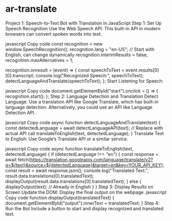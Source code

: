 # ar-translate
Project 1: Speech-to-Text Bot with Translation in JavaScript
Step 1: Set Up Speech Recognition
Use the Web Speech API: This built-in API in modern browsers can convert spoken words into text.

javascript
Copy code
const recognition = new window.SpeechRecognition();
recognition.lang = "en-US";  // Start with English, can change dynamically
recognition.interimResults = false;
recognition.maxAlternatives = 1;

recognition.onresult = (event) => {
    const speechToText = event.results[0][0].transcript;
    console.log("Recognized Speech:", speechToText);
    detectLanguageAndTranslate(speechToText);
};
Start Listening for Speech:

javascript
Copy code
document.getElementById("start").onclick = () => {
    recognition.start();
};
Step 2: Language Detection and Translation
Detect Language: Use a translation API like Google Translate, which has built-in language detection. Alternatively, you could use an API like Language Detection API.

javascript
Copy code
async function detectLanguageAndTranslate(text) {
    const detectedLanguage = await detectLanguageAPI(text);  // Replace with actual API call
    translateToEnglish(text, detectedLanguage);
}
Translate Text to English: Use Google’s Translate API or a similar service.

javascript
Copy code
async function translateToEnglish(text, detectedLanguage) {
    if (detectedLanguage !== "en") {
        const response = await fetch(https://translation.googleapis.com/language/translate/v2?q=${text}&source=${detectedLanguage}&target=en&key=YOUR_API_KEY);
        const result = await response.json();
        console.log("Translated Text:", result.data.translations[0].translatedText);
        displayOutput(result.data.translations[0].translatedText);
    } else {
        displayOutput(text);  // Already in English
    }
}
Step 3: Display Results on Screen
Update the DOM: Display the final output on the webpage.
javascript
Copy code
function displayOutput(translatedText) {
    document.getElementById("output").innerText = translatedText;
}
Step 4: Run the Bot
Include a button to start and display recognized and translated text.
